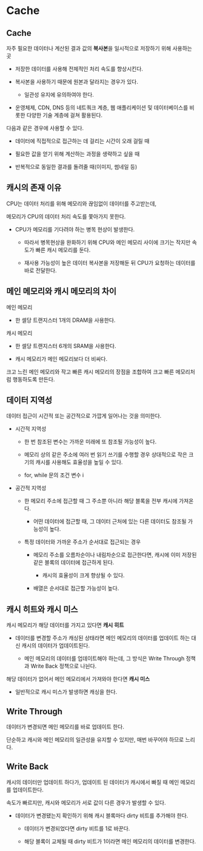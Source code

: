 # Cache

## Cache

자주 필요한 데이터나 계산된 결과 값의 **복사본**을 일시적으로 저장하기 위해 사용하는 곳

- 저장한 데이터를 사용해 전체적인 처리 속도를 향상시킨다.

- 복사본을 사용하기 때문에 원본과 달라지는 경우가 있다.

  - 일관성 유지에 유의하여야 한다.

- 운영체제, CDN, DNS 등의 네트쿼크 계층, 웹 애플리케이션 및 데이터베이스를 비롯한 다양한 기술 계층에 걸쳐 활용된다.

다음과 같은 경우에 사용할 수 있다.

- 데이터에 직접적으로 접근하는 데 걸리는 시간이 오래 걸릴 때

- 필요한 값을 얻기 위해 계산하는 과정을 생략하고 싶을 때

- 반복적으로 동일한 결과를 돌려줄 때(이미지, 썸네일 등)

## 캐시의 존재 이유

CPU는 데이터 처리를 위해 메모리와 끊임없이 데이터를 주고받는데,

메모리가 CPU의 데이터 처리 속도를 쫓아가지 못한다.

- CPU가 메모리를 기다려야 하는 병목 현상이 발생한다.

  - 따라서 병목현상을 완화하기 위해 CPU와 메인 메모리 사이에 크기는 작지만 속도가 빠른 캐시 메모리를 둔다.

  - 재사용 가능성이 높은 데이터 복사본을 저장해둔 뒤 CPU가 요청하는 데이터를 바로 전달한다.

## 메인 메모리와 캐시 메모리의 차이

메인 메모리

- 한 셀당 트랜지스터 1개의 DRAM을 사용한다.

캐시 메모리

- 한 셀당 트랜지스터 6개의 SRAM을 사용한다.

- 캐시 메모리가 메인 메모리보다 더 비싸다.

크고 느린 메인 메모리와 작고 빠른 캐시 메모리의 장점을 조합하여 크고 빠른 메모리처럼 행동하도록 만든다.

## 데이터 지역성

데이터 접근이 시간적 또는 공간적으로 가깝게 일어나는 것을 의미한다.

- 시간적 지역성

  - 한 번 참조된 변수는 가까운 미래에 또 참조될 가능성이 높다.

  - 메모리 상의 같은 주소에 여러 번 읽기 쓰기를 수행할 경우 상대적으로 작은 크기의 캐시를 사용해도 효율성을 높일 수 있다.

  - for, while 문의 조건 변수 i

- 공간적 지역성

  - 한 메모리 주소에 접근할 때 그 주소뿐 아니라 해당 블록을 전부 캐시에 가져온다.

    - 어떤 데이터에 접근할 때, 그 데이터 근처에 있는 다른 데이터도 참조될 가능성이 높다.

  - 특정 데이터와 가까운 주소가 순서대로 접근되는 경우

    - 메모리 주소를 오름차순이나 내림차순으로 접근한다면, 캐시에 이미 저장된 같은 블록의 데이터에 접근하게 된다.

      - 캐시의 효율성이 크게 향상될 수 있다.

    - 배열은 순서대로 접근할 가능성이 높다.

## 캐시 히트와 캐시 미스

캐시 메모리가 해당 데이터를 가지고 있다면 **캐시 히트**

- 데이터를 변경할 주소가 캐싱된 상태라면 메인 메모리의 데이터를 업데이트 하는 대신 캐시의 데이터가 업데이트된다.

  - 메인 메모리의 데이터를 업데이트해야 하는데, 그 방식은 Write Through 정책과 Write Back 정책으로 나뉜다.

해당 데이터가 없어서 메인 메모리에서 가져와야 한다면 **캐시 미스**

- 일반적으로 캐시 미스가 발생하면 캐싱을 한다.

## Write Through

데이터가 변경되면 메인 메모리를 바로 업데이트 한다.

단순하고 캐시와 메인 메모리의 일관성을 유지할 수 있지만, 매번 바꾸어야 하므로 느리다.

## Write Back

캐시의 데이터만 업데이트 하다가, 업데이트 된 데이터가 캐시에서 빠질 때 메인 메모리를 업데이트한다.

속도가 빠르지만, 캐시와 메모리가 서로 값이 다른 경우가 발생할 수 있다.

- 데이터가 변경됐는지 확인하기 위해 캐시 블록마다 dirty 비트를 추가해야 한다.

  - 데이터가 변경되었다면 dirty 비트를 1로 바꾼다.

  - 해당 블록이 교체될 때 dirty 비트가 1이라면 메인 메모리의 데이터를 변경한다.
